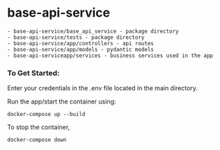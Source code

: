 # base-api-service
    - base-api-service/base_api_service - package directory
    - base-api-service/tests - package directory
    - base-api-service/app/controllers - api routes
    - base-api-service/app/models - pydantic models
    - base-api-serviceapp/services - business services used in the app

### To Get Started:

Enter your credentials in the .env file located in the main directory.

Run the app/start the container using: 
    
    docker-compose up --build

To stop the container,
    
    docker-compose down
